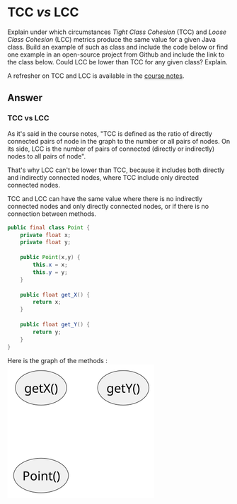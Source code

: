 # TCC *vs* LCC

Explain under which circumstances *Tight Class Cohesion* (TCC) and *Loose Class Cohesion* (LCC) metrics produce the same value for a given Java class. Build an example of such as class and include the code below or find one example in an open-source project from Github and include the link to the class below. Could LCC be lower than TCC for any given class? Explain.

A refresher on TCC and LCC is available in the [course notes](https://oscarlvp.github.io/vandv-classes/#cohesion-graph).

## Answer

### TCC vs LCC

As it's said in the course notes, "TCC is defined as the ratio of directly connected pairs of node in the graph to the number or all pairs of nodes. On its side, LCC is the number of pairs of connected (directly or indirectly) nodes to all pairs of node". 

That's why LCC can't be lower than TCC, because it includes both directly and indirectly connected nodes, where TCC include only directed connected nodes.

TCC and LCC can have the same value where there is no indirectly connected nodes and only directly connected nodes, or if there is no connection between methods. 


```java
public final class Point {
    private float x;
    private float y;

    public Point(x,y) {
        this.x = x;
        this.y = y;
    }

    public float get_X() {
        return x;
    }

    public float get_Y() {
        return y;
    }
}
```

Here is the graph of the methods : 
![graph](/exercises/exo1.svg)